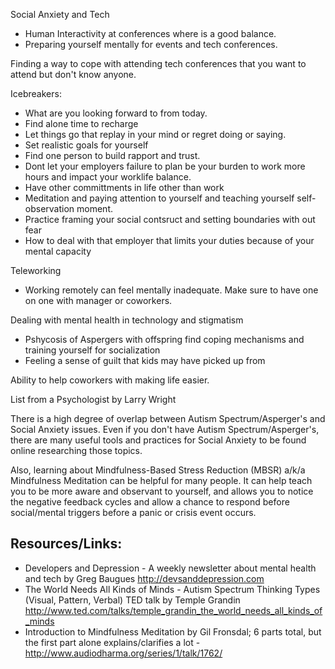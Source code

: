 Social Anxiety and Tech

+ Human Interactivity at conferences where is a good balance.
+ Preparing yourself mentally for events and tech conferences.

Finding a way to cope with attending tech conferences that you want to attend but don't know anyone.

Icebreakers: 
+ What are you looking forward to from today. 
+ Find alone time to recharge
+ Let things go that replay in your mind or regret doing or saying.
+ Set realistic goals for yourself
+ Find one person to build rapport and trust.
+ Dont let your employers failure to plan be your burden to work more hours and impact your worklife balance.
+ Have other committments in life other than work 
+ Meditation and paying attention to yourself and teaching yourself self-observation moment. 
+ Practice framing your social contsruct and setting boundaries with out fear
+ How to deal with that employer that limits your duties because of your mental capacity

Teleworking
+ Working remotely can feel mentally inadequate. Make sure to have one on one with manager or coworkers.

Dealing with mental health in technology and stigmatism
+ Pshycosis of Aspergers with offspring find coping mechanisms and training yourself for socialization
+ Feeling a sense of guilt that kids may have picked up from 

Ability to help coworkers with making life easier. 

List from a Psychologist by Larry Wright

There is a high degree of overlap between Autism Spectrum/Asperger's and Social Anxiety issues. Even if you don't have Autism Spectrum/Asperger's, there are many useful tools and practices for Social Anxiety to be found online researching those topics.

Also, learning about Mindfulness-Based Stress Reduction (MBSR) a/k/a Mindfulness Meditation can be helpful for many people. It can help teach you to be more aware and observant to yourself, and allows you to notice the negative feedback cycles and allow a chance to respond before social/mental triggers before a panic or crisis event occurs.

## Resources/Links:
+ Developers and Depression - A weekly newsletter about mental health and tech by Greg Baugues http://devsanddepression.com
+ The World Needs All Kinds of Minds - Autism Spectrum Thinking Types (Visual, Pattern, Verbal) TED talk by Temple Grandin http://www.ted.com/talks/temple_grandin_the_world_needs_all_kinds_of_minds
+ Introduction to Mindfulness Meditation by Gil Fronsdal; 6 parts total, but the first part alone explains/clarifies a lot - http://www.audiodharma.org/series/1/talk/1762/